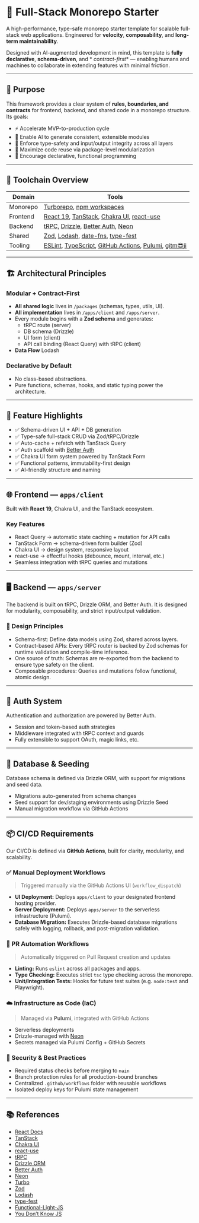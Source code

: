 # 🧠 Full-Stack Monorepo Starter

A high-performance, type-safe monorepo starter template for scalable full-stack web applications.
Engineered for **velocity**, **composability**, and **long-term maintainability**.

Designed with AI-augmented development in mind, this template is **fully declarative**, **schema-driven**, and *
*contract-first** — enabling humans and machines to collaborate in extending features with minimal friction.

---

## 🧭 Purpose

This framework provides a clear system of **rules, boundaries, and contracts** for frontend, backend, and shared code in
a monorepo structure.
Its goals:

* ⚡ Accelerate MVP-to-production cycle
* 🧩 Enable AI to generate consistent, extensible modules
* 🔐 Enforce type-safety and input/output integrity across all layers
* 🧱 Maximize code reuse via package-level modularization
* 🧬 Encourage declarative, functional programming

---

## 🧰 Toolchain Overview

| Domain   | Tools                                                                                                                                                                                                   |
|----------|---------------------------------------------------------------------------------------------------------------------------------------------------------------------------------------------------------|
| Monorepo | [Turborepo](https://turborepo.com/), [npm workspaces](https://docs.npmjs.com/cli/v11/using-npm/workspaces)                                                                                              |
| Frontend | [React 19](https://react.dev/), [TanStack](https://tanstack.com/), [Chakra UI](https://chakra-ui.com/), [react-use](https://github.com/streamich/react-use)                                             |
| Backend  | [tRPC](https://trpc.io/), [Drizzle](https:/drizzle.team/), [Better Auth](https://www.better-auth.com/), [Neon](https://neon.tech/)                                                                      |
| Shared   | [Zod](https://zod.dev/), [Lodash](https://lodash.com/), [date-fns](https://date-fns.org/), [type-fest](https://github.com/sindresorhus/type-fest)                                                       |
| Tooling  | [ESLint](https://eslint.org/), [TypeScript](https://www.typescriptlang.org/), [GitHub Actions](https://docs.github.com/en/actions), [Pulumi](https://www.pulumi.com/), [gitm😎ji](https://gitmoji.dev/) |

---

## 🏗 Architectural Principles

### Modular + Contract-First

* **All shared logic** lives in `/packages` (schemas, types, utils, UI).
* **All implementation** lives in `/apps/client` and `/apps/server`.
* Every module begins with a **Zod schema** and generates:
    * tRPC route (server)
    * DB schema (Drizzle)
    * UI form (client)
    * API call binding (React Query) with tRPC (client)
* **Data Flow** Lodash

### Declarative by Default

* No class-based abstractions.
* Pure functions, schemas, hooks, and static typing power the architecture.

---

## 🧩 Feature Highlights

* ✅ Schema-driven UI + API + DB generation
* ✅ Type-safe full-stack CRUD via Zod/tRPC/Drizzle
* ✅ Auto-cache + refetch with TanStack Query
* ✅ Auth scaffold with [Better Auth](https://better-auth.com/)
* ✅ Chakra UI form system powered by TanStack Form
* ✅ Functional patterns, immutability-first design
* ✅ AI-friendly structure and naming

---

## 🌐 Frontend — `apps/client`

Built with **React 19**, Chakra UI, and the TanStack ecosystem.

### Key Features

* React Query → automatic state caching + mutation for API calls
* TanStack Form → schema-driven form builder (Zod)
* Chakra UI → design system, responsive layout
* react-use → effectful hooks (debounce, mount, interval, etc.)
* Seamless integration with tRPC queries and mutations

---

## 🖥 Backend — `apps/server`

The backend is built on tRPC, Drizzle ORM, and Better Auth. It is designed for modularity, composability, and strict
input/output validation.

### 🔧 Design Principles

* Schema-first: Define data models using Zod, shared across layers.
* Contract-based APIs: Every tRPC router is backed by Zod schemas for runtime validation and compile-time inference.
* One source of truth: Schemas are re-exported from the backend to ensure type safety on the client.
* Composable procedures: Queries and mutations follow functional, atomic design.

---

## 🔐 Auth System

Authentication and authorization are powered by Better Auth.

* Session and token-based auth strategies
* Middleware integrated with tRPC context and guards
* Fully extensible to support OAuth, magic links, etc.

---

## 🌱 Database & Seeding

Database schema is defined via Drizzle ORM, with support for migrations and seed data.

* Migrations auto-generated from schema changes
* Seed support for dev/staging environments using Drizzle Seed
* Manual migration workflow via GitHub Actions

---

## 📦 CI/CD Requirements

Our CI/CD is defined via **GitHub Actions**, built for clarity, modularity, and scalability.

### ✅ Manual Deployment Workflows

> Triggered manually via the GitHub Actions UI (`workflow_dispatch`)

* **UI Deployment:** Deploys `apps/client` to your designated frontend hosting provider.
* **Server Deployment:** Deploys `apps/server` to the serverless infrastructure (Pulumi).
* **Database Migration:** Executes Drizzle-based database migrations safely with logging, rollback, and post-migration
  validation.

### 🧪 PR Automation Workflows

> Automatically triggered on Pull Request creation and updates

* **Linting:** Runs `eslint` across all packages and apps.
* **Type Checking:** Executes strict `tsc` type checking across the monorepo.
* **Unit/Integration Tests:** Hooks for future test suites (e.g. `node:test` and Playwright).

### ☁️ Infrastructure as Code (IaC)

> Managed via **Pulumi**, integrated with GitHub Actions

* Serverless deployments
* Drizzle-managed with [Neon](https://neon.tech/)
* Secrets managed via Pulumi Config + GitHub Secrets

### 🔐 Security & Best Practices

* Required status checks before merging to `main`
* Branch protection rules for all production-bound branches
* Centralized `.github/workflows` folder with reusable workflows
* Isolated deploy keys for Pulumi state management

---

## 📚 References

- [React Docs](https://react.dev/learn)
- [TanStack](https://tanstack.com/)
- [Chakra UI](https://chakra-ui.com/)
- [react-use](https://github.com/streamich/react-use)
- [tRPC](https://trpc.io/)
- [Drizzle ORM](https://orm.drizzle.team/)
- [Better Auth](https://www.better-auth.com/)
- [Neon](https://neon.tech/)
- [Turbo](https://turborepo.com/)
- [Zod](https://zod.dev/)
- [Lodash](https://lodash.com/)
- [type-fest](https://github.com/sindresorhus/type-fest)
- [Functional-Light-JS](https://github.com/getify/Functional-Light-JS)
- [You Don’t Know JS](https://github.com/getify/You-Dont-Know-JS)
